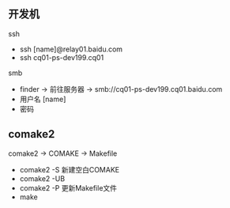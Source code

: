 ## 开发机

ssh 

- ssh [name]@relay01.baidu.com
- ssh cq01-ps-dev199.cq01

smb

- finder -> 前往服务器 -> smb://cq01-ps-dev199.cq01.baidu.com
- 用户名 \[name]
- 密码

## comake2

comake2 -> COMAKE -> Makefile

- comake2 -S 新建空白COMAKE
- comake2 -UB 
- comake2 -P 更新Makefile文件
- make
